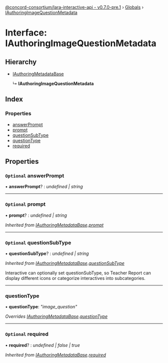 [@concord-consortium/lara-interactive-api - v0.7.0-pre.1](../README.md) › [Globals](../globals.md) › [IAuthoringImageQuestionMetadata](iauthoringimagequestionmetadata.md)

# Interface: IAuthoringImageQuestionMetadata

## Hierarchy

* [IAuthoringMetadataBase](iauthoringmetadatabase.md)

  ↳ **IAuthoringImageQuestionMetadata**

## Index

### Properties

* [answerPrompt](iauthoringimagequestionmetadata.md#optional-answerprompt)
* [prompt](iauthoringimagequestionmetadata.md#optional-prompt)
* [questionSubType](iauthoringimagequestionmetadata.md#optional-questionsubtype)
* [questionType](iauthoringimagequestionmetadata.md#questiontype)
* [required](iauthoringimagequestionmetadata.md#optional-required)

## Properties

### `Optional` answerPrompt

• **answerPrompt**? : *undefined | string*

___

### `Optional` prompt

• **prompt**? : *undefined | string*

*Inherited from [IAuthoringMetadataBase](iauthoringmetadatabase.md).[prompt](iauthoringmetadatabase.md#optional-prompt)*

___

### `Optional` questionSubType

• **questionSubType**? : *undefined | string*

*Inherited from [IAuthoringMetadataBase](iauthoringmetadatabase.md).[questionSubType](iauthoringmetadatabase.md#optional-questionsubtype)*

Interactive can optionally set questionSubType, so Teacher Report can display different icons
or categorize interactives into subcategories.

___

###  questionType

• **questionType**: *"image_question"*

*Overrides [IAuthoringMetadataBase](iauthoringmetadatabase.md).[questionType](iauthoringmetadatabase.md#questiontype)*

___

### `Optional` required

• **required**? : *undefined | false | true*

*Inherited from [IAuthoringMetadataBase](iauthoringmetadatabase.md).[required](iauthoringmetadatabase.md#optional-required)*
